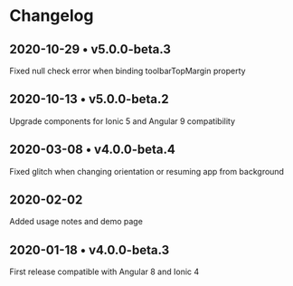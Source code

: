 # Changelog

## 2020-10-29 • v5.0.0-beta.3
Fixed null check error when binding toolbarTopMargin property

## 2020-10-13 • v5.0.0-beta.2
Upgrade components for Ionic 5 and Angular 9 compatibility

## 2020-03-08 • v4.0.0-beta.4
Fixed glitch when changing orientation or resuming app from background

## 2020-02-02
Added usage notes and demo page

## 2020-01-18 • v4.0.0-beta.3
First release compatible with Angular 8 and Ionic 4